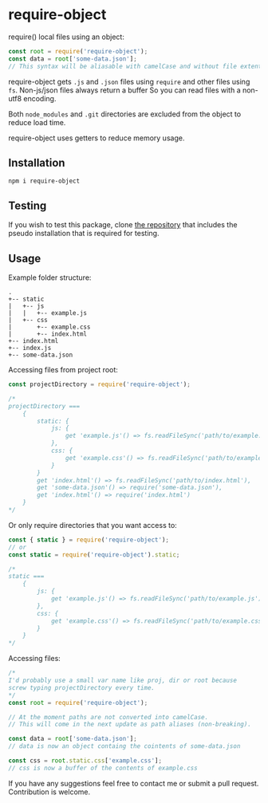 # require-object

require() local files using an object:

```javascript
const root = require('require-object');
const data = root['some-data.json'];
// This syntax will be aliasable with camelCase and without file extention in the next update.
```

require-object gets `.js` and `.json` files using
`require` and other files using `fs`. Non-js/json files always
return a buffer So you can read files with a non-utf8 encoding.

Both `node_modules` and `.git` directories are excluded from the
object to reduce load time.

require-object uses getters to reduce memory usage.

## Installation

`npm i require-object`

## Testing

If you wish to test this package, clone
[the repository](https://github.com/jkeveren/require-object)
that includes the pseudo installation that is required for
testing.

## Usage

Example folder structure:
```
.
+-- static
|   +-- js
|   |   +-- example.js
|   +-- css
|       +-- example.css
|       +-- index.html
+-- index.html
+-- index.js
+-- some-data.json
```

Accessing files from project root:
```javascript
const projectDirectory = require('require-object');

/*
projectDirectory ===
	{
		static: {
			js: {
				get 'example.js'() => fs.readFileSync('path/to/example.js')
			},
			css: {
				get 'example.css'() => fs.readFileSync('path/to/example.css')
			}
		}
		get 'index.html'() => fs.readFileSync('path/to/index.html'),
		get 'some-data.json'() => require('some-data.json'),
		get 'index.html'() => require('index.html')
	}
*/
```

Or only require directories that you want access to:
```javascript
const { static } = require('require-object');
// or
const static = require('require-object').static;

/*
static ===
	{
		js: {
			get 'example.js'() => fs.readFileSync('path/to/example.js')
		},
		css: {
			get 'example.css'() => fs.readFileSync('path/to/example.css')
		}
	}
*/
```

Accessing files:
```javascript
/*
I'd probably use a small var name like proj, dir or root because
screw typing projectDirectory every time.
*/
const root = require('require-object');

// At the moment paths are not converted into camelCase.
// This will come in the next update as path aliases (non-breaking).

const data = root['some-data.json'];
// data is now an object containg the cointents of some-data.json

const css = root.static.css['example.css'];
// css is now a buffer of the contents of example.css
```

If you have any suggestions feel free to contact me or submit a
pull request. Contribution is welcome.
